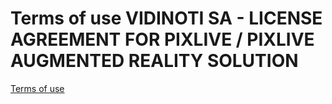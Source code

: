 
# Terms of use VIDINOTI SA - LICENSE AGREEMENT FOR PIXLIVE / PIXLIVE AUGMENTED REALITY SOLUTION

[Terms of use](https://www.vidinoti.com/terms-of-use/)
